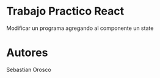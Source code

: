 # Trabajo Practico React
Modificar un programa agregando al componente un state

# Autores
Sebastian Orosco
